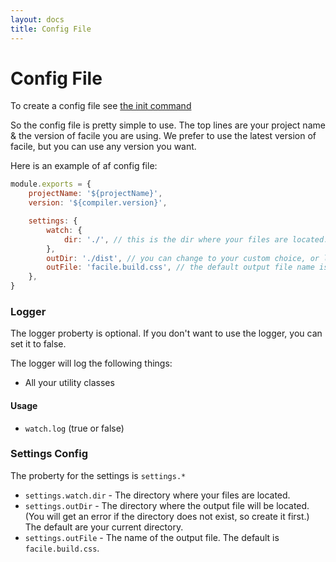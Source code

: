```yaml
---
layout: docs
title: Config File
---
```


# Config File

To create a config file see <a href="/cli/commands#init">the init command</a>

So the config file is pretty simple to use. The top lines are your project name & the version of facile you are using. We prefer to use the latest version of facile, but you can use any version you want.

Here is an example of af config file:

```js
module.exports = {
    projectName: '${projectName}',
    version: '${compiler.version}',

    settings: {
        watch: {
            dir: './', // this is the dir where your files are located.
        },
        outDir: './dist', // you can change to your custom choice, or leave it empty.
        outFile: 'facile.build.css', // the default output file name is facile.build.css
    },
}
```

### Logger

The logger proberty is optional. If you don't want to use the logger, you can set it to false.

The logger will log the following things:

-   All your utility classes

#### Usage

-   <code>watch.log</code> (true or false)

### Settings Config

The proberty for the settings is <code>settings.\*</code>

-   <code>settings.watch.dir</code> - The directory where your files are located.
-   <code>settings.outDir</code> - The directory where the output file will be located. (You will get an error if the directory does not exist, so create it first.) The default are your current directory.
-   <code>settings.outFile</code> - The name of the output file. The default is <code>facile.build.css</code>.
